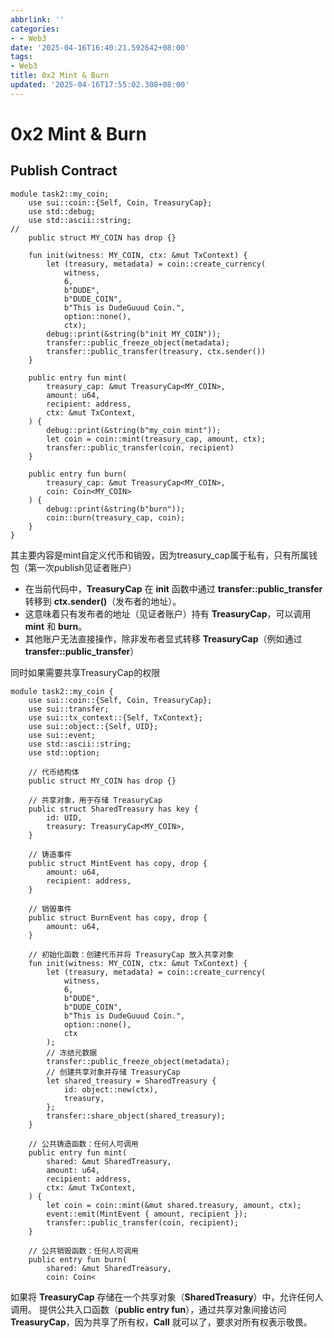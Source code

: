 ```yaml
---
abbrlink: ''
categories:
- - Web3
date: '2025-04-16T16:40:21.592642+08:00'
tags:
- Web3
title: 0x2 Mint & Burn
updated: '2025-04-16T17:55:02.308+08:00'
---
```

# 0x2 Mint & Burn

## Publish Contract

```Move
module task2::my_coin;
    use sui::coin::{Self, Coin, TreasuryCap};
    use std::debug;
    use std::ascii::string;
//
    public struct MY_COIN has drop {}

    fun init(witness: MY_COIN, ctx: &mut TxContext) {
        let (treasury, metadata) = coin::create_currency(
            witness,
            6,
            b"DUDE",
            b"DUDE_COIN",
            b"This is DudeGuuud Coin.",
            option::none(),
            ctx);
        debug::print(&string(b"init MY_COIN"));
        transfer::public_freeze_object(metadata);
        transfer::public_transfer(treasury, ctx.sender())
    }

    public entry fun mint(
        treasury_cap: &mut TreasuryCap<MY_COIN>,
        amount: u64,
        recipient: address,
        ctx: &mut TxContext,
    ) {
        debug::print(&string(b"my_coin mint"));
        let coin = coin::mint(treasury_cap, amount, ctx);
        transfer::public_transfer(coin, recipient)
    }

    public entry fun burn(
        treasury_cap: &mut TreasuryCap<MY_COIN>,
        coin: Coin<MY_COIN>
    ) {
        debug::print(&string(b"burn"));
        coin::burn(treasury_cap, coin);
    }
}
```

其主要内容是mint自定义代币和销毁，因为treasury_cap属于私有，只有所属钱包（第一次publish见证者账户）

* 在当前代码中，**TreasuryCap** 在 **init** 函数中通过 **transfer::public\_transfer** 转移到 **ctx.sender()**（发布者的地址）。
* 这意味着只有发布者的地址（见证者账户）持有 **TreasuryCap**，可以调用 **mint** 和 **burn**。
* 其他账户无法直接操作，除非发布者显式转移 **TreasuryCap**（例如通过 **transfer::public\_transfer**）

同时如果需要共享TreasuryCap的权限

```
module task2::my_coin {
    use sui::coin::{Self, Coin, TreasuryCap};
    use sui::transfer;
    use sui::tx_context::{Self, TxContext};
    use sui::object::{Self, UID};
    use sui::event;
    use std::ascii::string;
    use std::option;

    // 代币结构体
    public struct MY_COIN has drop {}

    // 共享对象，用于存储 TreasuryCap
    public struct SharedTreasury has key {
        id: UID,
        treasury: TreasuryCap<MY_COIN>,
    }

    // 铸造事件
    public struct MintEvent has copy, drop {
        amount: u64,
        recipient: address,
    }

    // 销毁事件
    public struct BurnEvent has copy, drop {
        amount: u64,
    }

    // 初始化函数：创建代币并将 TreasuryCap 放入共享对象
    fun init(witness: MY_COIN, ctx: &mut TxContext) {
        let (treasury, metadata) = coin::create_currency(
            witness,
            6,
            b"DUDE",
            b"DUDE_COIN",
            b"This is DudeGuuud Coin.",
            option::none(),
            ctx
        );
        // 冻结元数据
        transfer::public_freeze_object(metadata);
        // 创建共享对象并存储 TreasuryCap
        let shared_treasury = SharedTreasury {
            id: object::new(ctx),
            treasury,
        };
        transfer::share_object(shared_treasury);
    }

    // 公共铸造函数：任何人可调用
    public entry fun mint(
        shared: &mut SharedTreasury,
        amount: u64,
        recipient: address,
        ctx: &mut TxContext,
    ) {
        let coin = coin::mint(&mut shared.treasury, amount, ctx);
        event::emit(MintEvent { amount, recipient });
        transfer::public_transfer(coin, recipient);
    }

    // 公共销毁函数：任何人可调用
    public entry fun burn(
        shared: &mut SharedTreasury,
        coin: Coin<
```

如果将 **TreasuryCap** 存储在一个共享对象（**SharedTreasury**）中，允许任何人调用。
提供公共入口函数（**public entry fun**），通过共享对象间接访问 **TreasuryCap**，因为共享了所有权，**Call** 就可以了，要求对所有权表示敬畏。
